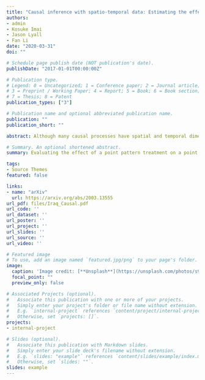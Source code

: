 ```yaml
---
title: "Causal inference with spatio-temporal data: Estimating the effects of airstrikes on insurgent violence in Iraq"
authors:
- admin
- Kosuke Imai
- Jason Lyall
- Fan Li
date: "2020-03-31"
doi: ""

# Schedule page publish date (NOT publication's date).
publishDate: "2017-01-01T00:00:00Z"

# Publication type.
# Legend: 0 = Uncategorized; 1 = Conference paper; 2 = Journal article;
# 3 = Preprint / Working Paper; 4 = Report; 5 = Book; 6 = Book section;
# 7 = Thesis; 8 = Patent
publication_types: ["3"]

# Publication name and optional abbreviated publication name.
publication: ""
publication_short: ""

abstract: Although many causal processes have spatial and temporal dimensions, the classical causal inference framework is not directly applicable when the treatment and outcome variables are generated by spatio-temporal point processes. The methodological difficulty primarily arises from the existence of an infinite number of possible treatment and outcome event locations at each point in time. In this paper, we consider a setting where the spatial coordinates of the treatment and outcome events are observed at discrete time periods. We extend the potential outcomes framework by formulating the treatment point process as a stochastic intervention strategy. Our causal estimands include the expected number of outcome events that would occur in an area of interest under a particular stochastic treatment assignment strategy. We develop an estimation technique by applying the inverse probability of treatment weighting method to the spatially-smoothed outcome surfaces. We show that under a set of assumptions, the proposed estimator is consistent and asymptotically normal as the number of time periods goes to infinity. Our motivating application is the evaluation of the effects of American airstrikes on insurgent violence in Iraq from February 2007 to July 2008. We consider interventions that alter the intensity and target areas of airstrikes. We find that increasing the average number of airstrikes from 1 to 6 per day for seven consecutive days increases all types of insurgent violence.

# Summary. An optional shortened abstract.
summary: Evaluating the effect of a point pattern treatment on a point pattern outcome measured over time.

tags:
- Source Themes
featured: false

links:
- name: "arXiv"
  url: https://arxiv.org/abs/2003.13555
url_pdf: files/Iraq_Causal.pdf
url_code: ''
url_dataset: ''
url_poster: ''
url_project: ''
url_slides: ''
url_source: ''
url_video: ''

# Featured image
# To use, add an image named `featured.jpg/png` to your page's folder. 
image:
  caption: 'Image credit: [**Unsplash**](https://unsplash.com/photos/s9CC2SKySJM)'
  focal_point: ""
  preview_only: false

# Associated Projects (optional).
#   Associate this publication with one or more of your projects.
#   Simply enter your project's folder or file name without extension.
#   E.g. `internal-project` references `content/project/internal-project/index.md`.
#   Otherwise, set `projects: []`.
projects:
- internal-project

# Slides (optional).
#   Associate this publication with Markdown slides.
#   Simply enter your slide deck's filename without extension.
#   E.g. `slides: "example"` references `content/slides/example/index.md`.
#   Otherwise, set `slides: ""`.
slides: example
---
```


